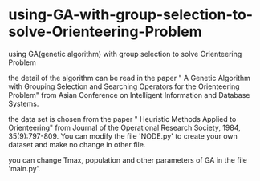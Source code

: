 # using-GA-with-group-selection-to-solve-Orienteering-Problem
using GA(genetic algorithm) with group selection to solve Orienteering Problem

the detail of the algorithm can be read in the paper " A Genetic Algorithm with Grouping Selection and Searching Operators for the Orienteering Problem" from Asian Conference on Intelligent Information and Database Systems. 

the data set is chosen from the paper " Heuristic Methods Applied to Orienteering" from Journal of the Operational Research Society, 1984, 35(9):797-809. You can modify the file 'NODE.py' to create your own dataset and make no change in other file.

you can change Tmax, population and other parameters of GA in the file 'main.py'.
